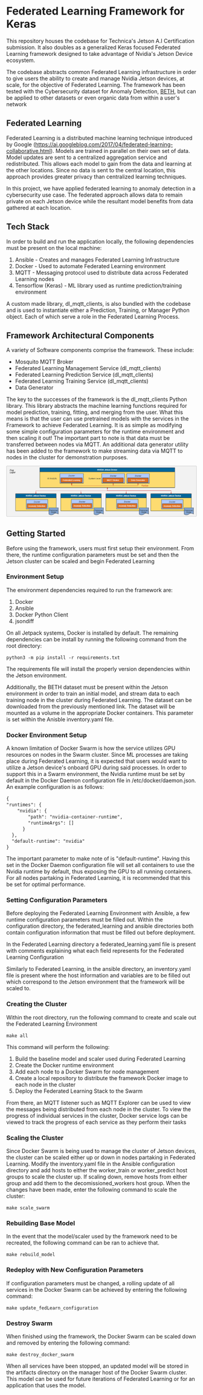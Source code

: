 # Federated Learning Framework for Keras
This repository houses the codebase for Technica's Jetson A.I Certification submission. It also doubles as a generalized Keras focused Federated Learning framework designed to take advantage of Nvidia's Jetson Device ecosystem. 

The codebase abstracts common Federated Learning infrastructure in order to give users the ability to create and manage Nvidia Jetson devices, at scale, for the objective of Federated Learning. The framework has been tested with the Cybersecurity dataset for Anomaly Detection, [BETH](https://www.kaggle.com/datasets/katehighnam/beth-dataset?resource=download), but can be applied to other datasets or even organic data from within a user's network

## Federated Learning
Federated Learning is a distributed machine learning technique introduced by Google (https://ai.googleblog.com/2017/04/federated-learning-collaborative.html). Models are trained in parallel on their own set of data. Model updates are sent to a centralized aggregation service and redistributed. This allows each model to gain from the data and learning at the other locations. Since no data is sent to the central location, this approach provides greater privacy than centralized learning techniques.

In this project, we have applied federated learning to anomaly detection in a cybersecurity use case. The federated approach allows data to remain private on each Jetson device while the resultant model benefits from data gathered at each location.

## Tech Stack
In order to build and run the application locally, the following dependencies must be present on the local machine:

 1. Ansible - Creates and manages Federated Learning Infrastructure
 2. Docker - Used to automate Federated Learning environment 
 3. MQTT - Messaging protocol used to distribute data across Federated Learning nodes
 4. Tensorflow (Keras) - ML library used as runtime prediction/training environment 

A custom made library, dl_mqtt_clients, is also bundled with the codebase and is used to instantiate either a Prediction, Training, or Manager Python object. Each of which serve a role in the Federated Learning Process. 

## Framework Architectural Components 
A variety of Software components comprise the framework. These include:

 - Mosquito MQTT Broker
 - Federated Learning Management Service (dl_mqtt_clients)
 - Federated Learning Prediction Service (dl_mqtt_clients)
 - Federated Learning Training Service (dl_mqtt_clients)
 - Data Generator 

The key to the successes of the framework is the dl_mqtt_clients Python library. This library abstracts the machine learning functions required for model prediction, training, fitting, and merging from the user. What this means is that the user can use pretrained models with the services in the Framework to achieve Federated Learning. It is as simple as modifying some simple configuration parameters for the runtime environment and then scaling it out! The important part to note is that data must be transferred between nodes via MQTT. An additional data generator utility has been added to the framework to make streaming data via MQTT to nodes in the cluster for demonstration purposes. 

![alt text](images/Demo_Architecture.png?raw=true "Title")

## Getting Started 
Before using the framework, users must first setup their environment. From there, the runtime configuration parameters must be set and then the Jetson cluster can be scaled and begin Federated Learning

### Environment Setup
The environment dependencies required to run the framework are:

 1. Docker
 2. Ansible
 3. Docker Python Client
 4. jsondiff

On all Jetpack systems, Docker is installed by default. The remaining dependencies can be install by running the following command from the root directory:

    python3 -m pip install -r requirements.txt

The requirements file will install the properly version dependencies within the Jetson environment.

Additionally, the BETH dataset must be present within the Jetson environment in order to train an initial model, and stream data to each training node in the cluster during Federated Learning. The dataset can be downloaded from the previously mentioned link. The dataset will be mounted as a volume in the appropriate Docker containers. This parameter is set within the Anisble inventory.yaml file.  

### Docker Environment Setup
A known limitation of Docker Swarm is how the service utilizes GPU resources on nodes in the Swarm cluster. Since ML processes are taking place during Federated Learning, it is expected that users would want to utilize a Jetson device's onboard GPU during said processes. In order to support this in a Swarm environment, the Nvidia runtime must be set by default in the Docker Daemon configuration file in /etc/docker/daemon.json. An example configuration is as follows:

    {
    "runtimes": {
        "nvidia": {
            "path": "nvidia-container-runtime",
            "runtimeArgs": []
          }
      },
      "default-runtime": "nvidia"
    }


The important parameter to make note of is "default-runtime". Having this set in the Docker Daemon configuration file will set all containers to use the Nvidia runtime by default, thus exposing the GPU to all running containers. For all nodes partaking in Federated Learning, it is recommended that this be set for optimal performance. 

### Setting Configuration Parameters
Before deploying the Federated Learning Environment with Ansible, a few runtime configuration parameters must be filled out. Within the configuration directory, the federated_learning and ansible directories both contain configuration information that must be filled out before deployment. 

In the Federated Learning directory a federated_learning.yaml file is present with comments explaining what each field represents for the Federated Learning Configuration

Similarly to Federated Learning, in the ansible directory, an inventory.yaml file is present where the host information and variables are to be filled out which correspond to the Jetson environment that the framework will be scaled to. 

### Creating the Cluster
Within the root directory, run the following command to create and scale out the Federated Learning Environment

    make all
This command will perform the following:

 1. Build the baseline model and scaler used during Federated Learning
 2. Create the Docker runtime environment
 3. Add each node to a Docker Swarm for node management
 4. Create a local repository to distribute the framework Docker image to each node in the cluster
 5. Deploy the Federated Learning Stack to the Swarm

From there, an MQTT listener such as MQTT Explorer can be used to view the messages being distributed from each node in the cluster. To view the progress of individual services in the cluster, Docker service logs can be viewed to track the progress of each service as they perform their tasks

### Scaling the Cluster
Since Docker Swarm is being used to manage the cluster of Jetson devices, the cluster can be scaled either up or down in nodes partaking in Federated Learning. Modify the inventory.yaml file in the Ansible configuration directory and add hosts to either the worker_train or worker_predict host groups to scale the cluster up. If scaling down, remove hosts from either group and add them to the decomissioned_workers host group. When the changes have been made, enter the following command to scale the cluster:

    make scale_swarm

### Rebuilding Base Model
In the event that the model/scaler used by the framework need to be recreated, the following command can be ran to achieve that. 

    make rebuild_model

### Redeploy with New Configuration Parameters 
If configuration parameters must be changed, a rolling update of all services in the Docker Swarm can be achieved by entering the following command:

    make update_fedLearn_configuration

### Destroy Swarm
When finished using the framework, the Docker Swarm can be scaled down and removed by entering the following command:

    make destroy_docker_swarm

When all services have been stopped, an updated model will be stored in the artifacts directory on the manager host of the Docker Swarm cluster. 
This model can be used for future iterations of Federated Learning or for an application that uses the model. 
